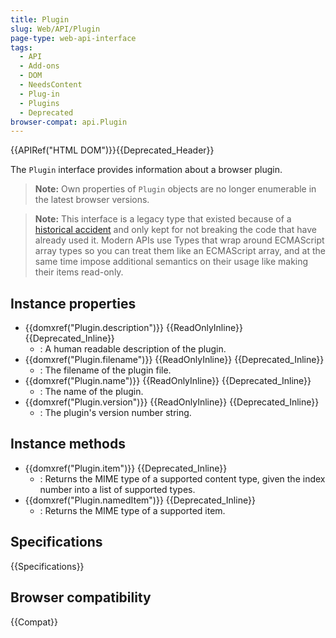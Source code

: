 ```yaml
---
title: Plugin
slug: Web/API/Plugin
page-type: web-api-interface
tags:
  - API
  - Add-ons
  - DOM
  - NeedsContent
  - Plug-in
  - Plugins
  - Deprecated
browser-compat: api.Plugin
---
```


{{APIRef("HTML DOM")}}{{Deprecated_Header}}

The `Plugin` interface provides information about a browser plugin.

> **Note:** Own properties of `Plugin` objects are no longer enumerable in the latest browser versions.


> **Note:** This interface is a legacy type that existed because of a [historical accident](https://stackoverflow.com/questions/74630989/why-use-domstringlist-rather-than-an-array/74641156#74641156) and only kept for not breaking the code that have already used it. Modern APIs use Types that wrap around ECMAScript array types so you can treat them like an ECMAScript array, and at the same time impose additional semantics on their usage like making their items read-only.

## Instance properties

- {{domxref("Plugin.description")}} {{ReadOnlyInline}} {{Deprecated_Inline}}
  - : A human readable description of the plugin.
- {{domxref("Plugin.filename")}} {{ReadOnlyInline}} {{Deprecated_Inline}}
  - : The filename of the plugin file.
- {{domxref("Plugin.name")}} {{ReadOnlyInline}} {{Deprecated_Inline}}
  - : The name of the plugin.
- {{domxref("Plugin.version")}} {{ReadOnlyInline}} {{Deprecated_Inline}}
  - : The plugin's version number string.

## Instance methods

- {{domxref("Plugin.item")}} {{Deprecated_Inline}}
  - : Returns the MIME type of a supported content type, given the index number into a list of supported types.
- {{domxref("Plugin.namedItem")}} {{Deprecated_Inline}}
  - : Returns the MIME type of a supported item.

## Specifications

{{Specifications}}

## Browser compatibility

{{Compat}}
